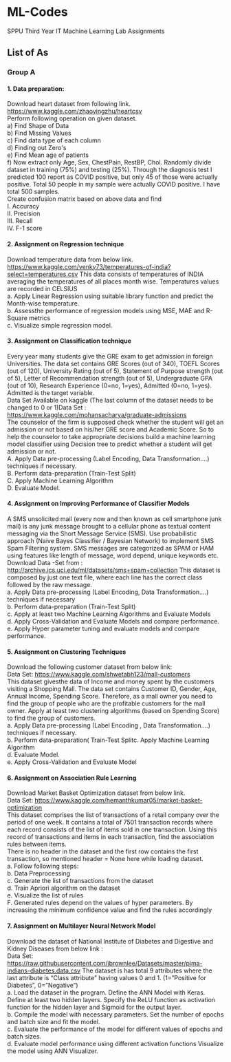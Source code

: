 # ML-Codes
SPPU Third Year IT Machine Learning Lab Assignments

## List of As
### Group A
#### 1. Data preparation: <br>
 Download heart dataset from following link. <br>
 https://www.kaggle.com/zhaoyingzhu/heartcsv <br>
 Perform following operation on given dataset. <br>
a) Find Shape of Data<br>
b) Find Missing Values<br>
c) Find data type of each column <br>
d) Finding out Zero's <br>
e) Find Mean age of patients<br>
f) Now extract only Age, Sex, ChestPain, RestBP, Chol. Randomly divide dataset in training (75%) and testing (25%).
 Through the diagnosis test I predicted 100 report as COVID positive, but only 45 of those were 
actually positive. Total 50 people in my sample were actually COVID positive. I have total 500 
samples.<br>
 Create confusion matrix based on above data and find <br>
I. Accuracy<br>
II. Precision<br>
III. Recall<br>
IV. F-1 score<br>
#### 2. Assignment on Regression technique<br>
Download temperature data from below link. https://www.kaggle.com/venky73/temperatures-of-india?select=temperatures.csv
This data consists of temperatures of INDIA averaging the temperatures of all places month
wise. Temperatures values are recorded in CELSIUS<br>
a. Apply Linear Regression using suitable library function and predict the Month-wise
temperature.<br>
b. Assessthe performance of regression models using MSE, MAE and R-Square metrics<br>
c. Visualize simple regression model.<br>
#### 3. Assignment on Classification technique<br>
Every year many students give the GRE exam to get admission in foreign Universities. The data
set contains GRE Scores (out of 340), TOEFL Scores (out of 120), University Rating (out of 5),
Statement of Purpose strength (out of 5), Letter of Recommendation strength (out of 5),
Undergraduate GPA (out of 10), Research Experience (0=no, 1=yes), Admitted (0=no, 1=yes).
Admitted is the target variable.<br>
Data Set Available on kaggle (The last column of the dataset needs to be changed to 0 or 1)Data
Set : https://www.kaggle.com/mohansacharya/graduate-admissions<br>
The counselor of the firm is supposed check whether the student will get an admission or not
based on his/her GRE score and Academic Score. So to help the counselor to take appropriate
decisions build a machine learning model classifier using Decision tree to predict whether a
student will get admission or not.<br>
A. Apply Data pre-processing (Label Encoding, Data Transformation….) techniques if
necessary.<br>
B. Perform data-preparation (Train-Test Split)<br>
C. Apply Machine Learning Algorithm<br>
D. Evaluate Model.<br>
#### 4. Assignment on Improving Performance of Classifier Models<br>
A SMS unsolicited mail (every now and then known as cell smartphone junk mail) is any junk message
brought to a cellular phone as textual content messaging via the Short Message Service (SMS). Use
probabilistic approach (Naive Bayes Classifier / Bayesian Network) to implement SMS Spam Filtering
system. SMS messages are categorized as SPAM or HAM using features like length of message, word
depend, unique keywords etc.<br>
Download Data -Set from : http://archive.ics.uci.edu/ml/datasets/sms+spam+collection
This dataset is composed by just one text file, where each line has the correct class followed by
the raw message.<br>
a. Apply Data pre-processing (Label Encoding, Data Transformation….) techniques if
necessary<br>
b. Perform data-preparation (Train-Test Split)<br>
c. Apply at least two Machine Learning Algorithms and Evaluate Models<br>
d. Apply Cross-Validation and Evaluate Models and compare performance.<br>
e. Apply Hyper parameter tuning and evaluate models and compare performance.<br>
#### 5. Assignment on Clustering Techniques<br>
Download the following customer dataset from below link:<br>
Data Set: https://www.kaggle.com/shwetabh123/mall-customers<br>
This dataset givesthe data of Income and money spent by the customers visiting a Shopping Mall.
The data set contains Customer ID, Gender, Age, Annual Income, Spending Score. Therefore, as
a mall owner you need to find the group of people who are the profitable customers for the mall
owner. Apply at least two clustering algorithms (based on Spending Score) to find the group of
customers.<br>
a. Apply Data pre-processing (Label Encoding , Data Transformation….) techniques if
necessary.<br>
b. Perform data-preparation( Train-Test Splitc. Apply Machine Learning Algorithm<br>
d. Evaluate Model.<br>
e. Apply Cross-Validation and Evaluate Model<br>
#### 6. Assignment on Association Rule Learning<br>
Download Market Basket Optimization dataset from below link.<br>
Data Set: https://www.kaggle.com/hemanthkumar05/market-basket-optimization<br>
This dataset comprises the list of transactions of a retail company over the period of one week. It
contains a total of 7501 transaction records where each record consists of the list of items sold in 
one transaction. Using this record of transactions and items in each transaction, find the
association rules between items.<br>
There is no header in the dataset and the first row contains the first transaction, so mentioned
header = None here while loading dataset.<br>
a. Follow following steps:<br>
b. Data Preprocessing<br>
c. Generate the list of transactions from the dataset<br>
d. Train Apriori algorithm on the dataset<br>
e. Visualize the list of rules<br>
F. Generated rules depend on the values of hyper parameters. By increasing the
minimum confidence value and find the rules accordingly<br>
#### 7. Assignment on Multilayer Neural Network Model<br>
Download the dataset of National Institute of Diabetes and Digestive and Kidney Diseases from
below link :<br>
Data Set: https://raw.githubusercontent.com/jbrownlee/Datasets/master/pima-indians-diabetes.data.csv
The dataset is has total 9 attributes where the last attribute is “Class attribute” having values 0
and 1. (1=”Positive for Diabetes”, 0=”Negative”)<br>
a. Load the dataset in the program. Define the ANN Model with Keras. Define at least two
hidden layers. Specify the ReLU function as activation function for the hidden layer and
Sigmoid for the output layer.<br>
b. Compile the model with necessary parameters. Set the number of epochs and batch size
and fit the model.<br>
c. Evaluate the performance of the model for different values of epochs and batch sizes.<br>
d. Evaluate model performance using different activation functions Visualize the model using
ANN Visualizer.
